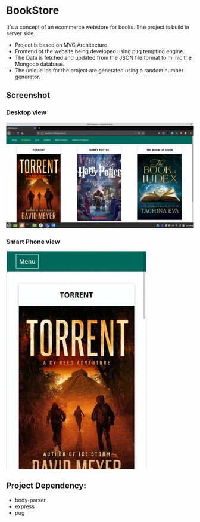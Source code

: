 # BookStore
It's a concept of an ecommerce webstore for books. The project is build in server side.

- Project is based on MVC Architecture.
- Frontend of the website being developed using pug tempting engine.
- The Data is fetched and updated from the JSON file format to mimic the Mongodb database.
- The unique ids for the project are generated using a random number generator.

## Screenshot

### Desktop view
![BookStore](https://github.com/jhonsnow456/sreenshot/blob/main/BookStoreScreenShot/BookStore.png)

### Smart Phone view 
![working](https://github.com/jhonsnow456/sreenshot/blob/main/BookStoreScreenShot/working.gif)

## Project Dependency:
- body-parser
- express
- pug
